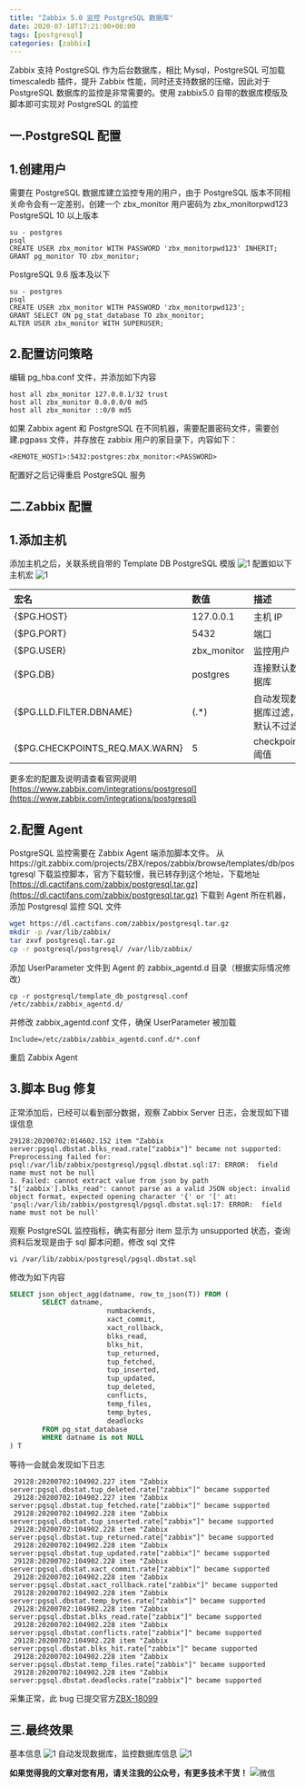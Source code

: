 ```yaml
---
title: "Zabbix 5.0 监控 PostgreSQL 数据库"
date: 2020-07-18T17:21:00+08:00
tags: [postgresql]
categories: [zabbix]
---
```


Zabbix 支持 PostgreSQL 作为后台数据库，相比 Mysql，PostgreSQL 可加载 timescaledb 插件，提升 Zabbix 性能，同时还支持数据的压缩，因此对于 PostgreSQL 数据库的监控是非常需要的。使用 zabbix5.0 自带的数据库模版及脚本即可实现对 PostgreSQL 的监控

## 一.PostgreSQL 配置

## 1.创建用户

需要在 PostgreSQL 数据库建立监控专用的用户，由于 PostgreSQL 版本不同相关命令会有一定差别，创建一个 zbx_monitor 用户密码为 zbx_monitorpwd123
PostgreSQL 10 以上版本

```
su - postgres
psql
CREATE USER zbx_monitor WITH PASSWORD 'zbx_monitorpwd123' INHERIT;
GRANT pg_monitor TO zbx_monitor;
```

PostgreSQL 9.6 版本及以下

```
su - postgres
psql
CREATE USER zbx_monitor WITH PASSWORD 'zbx_monitorpwd123';
GRANT SELECT ON pg_stat_database TO zbx_monitor;
ALTER USER zbx_monitor WITH SUPERUSER;
```

## 2.配置访问策略

编辑 pg_hba.conf 文件，并添加如下内容

```
host all zbx_monitor 127.0.0.1/32 trust
host all zbx_monitor 0.0.0.0/0 md5
host all zbx_monitor ::0/0 md5
```

如果 Zabbix agent 和 PostgreSQL 在不同机器，需要配置密码文件，需要创建.pgpass 文件，并存放在 zabbix 用户的家目录下，内容如下：

```
<REMOTE_HOST1>:5432:postgres:zbx_monitor:<PASSWORD>
```

配置好之后记得重启 PostgreSQL 服务

## 二.Zabbix 配置

## 1.添加主机

添加主机之后，关联系统自带的 Template DB PostgreSQL 模版
![1](https://img.cactifans.com/wp-content/uploads/2020/07/75A5F81D-B1D2-450C-A0A2-2D7585395F89.png)
配置如以下主机宏
![1](https://img.cactifans.com/wp-content/uploads/2020/07/992B3634-C89B-4404-98F0-6449A8AAEF8A.png)

| 宏名                            | 数值        | 描述                           |
| :------------------------------ | :---------- | :----------------------------- |
| {\$PG.HOST}                     | 127.0.0.1   | 主机 IP                        |
| {\$PG.PORT}                     | 5432        | 端口                           |
| {\$PG.USER}                     | zbx_monitor | 监控用户                       |
| {\$PG.DB}                       | postgres    | 连接默认数据库                 |
| {\$PG.LLD.FILTER.DBNAME}        | (.\*)       | 自动发现数据库过滤，默认不过滤 |
| {\$PG.CHECKPOINTS_REQ.MAX.WARN} | 5           | checkpoints 阈值               |

更多宏的配置及说明请查看官网说明[https://www.zabbix.com/integrations/postgresql](https://www.zabbix.com/integrations/postgresql)

## 2.配置 Agent

PostgreSQL 监控需要在 Zabbix Agent 端添加脚本文件。
从https://git.zabbix.com/projects/ZBX/repos/zabbix/browse/templates/db/postgresql 下载监控脚本，官方下载较慢，我已转存到这个地址，下载地址
[https://dl.cactifans.com/zabbix/postgresql.tar.gz](https://dl.cactifans.com/zabbix/postgresql.tar.gz)
下载到 Agent 所在机器，添加 Postgresql 监控 SQL 文件

```bash
wget https://dl.cactifans.com/zabbix/postgresql.tar.gz
mkdir -p /var/lib/zabbix/
tar zxvf postgresql.tar.gz
cp -r postgresql/postgresql/ /var/lib/zabbix/
```

添加 UserParameter 文件到 Agent 的 zabbix_agentd.d 目录（根据实际情况修改）

```
cp -r postgresql/template_db_postgresql.conf  /etc/zabbix/zabbix_agentd.d/
```

并修改 zabbix_agentd.conf 文件，确保 UserParameter 被加载

```
Include=/etc/zabbix/zabbix_agentd.conf.d/*.conf
```

重启 Zabbix Agent

## 3.脚本 Bug 修复

正常添加后，已经可以看到部分数据，观察 Zabbix Server 日志，会发现如下错误信息

```
29128:20200702:014602.152 item "Zabbix server:pgsql.dbstat.blks_read.rate["zabbix"]" became not supported: Preprocessing failed for: psql:/var/lib/zabbix/postgresql/pgsql.dbstat.sql:17: ERROR:  field name must not be null
1. Failed: cannot extract value from json by path "$['zabbix'].blks_read": cannot parse as a valid JSON object: invalid object format, expected opening character '{' or '[' at: 'psql:/var/lib/zabbix/postgresql/pgsql.dbstat.sql:17: ERROR:  field name must not be null'
```

观察 PostgreSQL 监控指标，确实有部分 item 显示为 unsupported 状态，查询资料后发现是由于 sql 脚本问题，修改 sql 文件

```
vi /var/lib/zabbix/postgresql/pgsql.dbstat.sql
```

修改为如下内容

```sql
SELECT json_object_agg(datname, row_to_json(T)) FROM (
        SELECT datname,
                        numbackends,
                        xact_commit,
                        xact_rollback,
                        blks_read,
                        blks_hit,
                        tup_returned,
                        tup_fetched,
                        tup_inserted,
                        tup_updated,
                        tup_deleted,
                        conflicts,
                        temp_files,
                        temp_bytes,
                        deadlocks
        FROM pg_stat_database
        WHERE datname is not NULL
) T
```

等待一会就会发现如下日志

```
 29128:20200702:104902.227 item "Zabbix server:pgsql.dbstat.tup_deleted.rate["zabbix"]" became supported
 29128:20200702:104902.227 item "Zabbix server:pgsql.dbstat.tup_fetched.rate["zabbix"]" became supported
 29128:20200702:104902.228 item "Zabbix server:pgsql.dbstat.tup_inserted.rate["zabbix"]" became supported
 29128:20200702:104902.228 item "Zabbix server:pgsql.dbstat.tup_returned.rate["zabbix"]" became supported
 29128:20200702:104902.228 item "Zabbix server:pgsql.dbstat.tup_updated.rate["zabbix"]" became supported
 29128:20200702:104902.228 item "Zabbix server:pgsql.dbstat.xact_commit.rate["zabbix"]" became supported
 29128:20200702:104902.228 item "Zabbix server:pgsql.dbstat.xact_rollback.rate["zabbix"]" became supported
 29128:20200702:104902.228 item "Zabbix server:pgsql.dbstat.temp_bytes.rate["zabbix"]" became supported
 29128:20200702:104902.228 item "Zabbix server:pgsql.dbstat.blks_read.rate["zabbix"]" became supported
 29128:20200702:104902.228 item "Zabbix server:pgsql.dbstat.conflicts.rate["zabbix"]" became supported
 29128:20200702:104902.228 item "Zabbix server:pgsql.dbstat.blks_hit.rate["zabbix"]" became supported
 29128:20200702:104902.228 item "Zabbix server:pgsql.dbstat.temp_files.rate["zabbix"]" became supported
 29128:20200702:104902.228 item "Zabbix server:pgsql.dbstat.deadlocks.rate["zabbix"]" became supported
```

采集正常，此 bug 已提交官方[ZBX-18099](https://support.zabbix.com/browse/ZBX-18099)

## 三.最终效果

基本信息
![1](https://img.cactifans.com/wp-content/uploads/2020/07/C5F8D5A871DEB1A8CBEA153A15AF1327.jpg)
自动发现数据库，监控数据库信息
![1](https://img.cactifans.com/wp-content/uploads/2020/07/4A1D5B87-27A0-4F3D-9134-6A4F4F754B5D.png)

**如果觉得我的文章对您有用，请关注我的公众号，有更多技术干货！**
![微信](https://img.cactifans.com/wp-content/uploads/2017/12/qrcode_for_gh_5c46969f2957_258-1-1.jpg)
